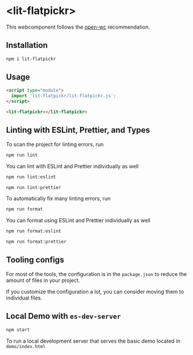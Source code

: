 # \<lit-flatpickr>

This webcomponent follows the [open-wc](https://github.com/open-wc/open-wc) recommendation.

## Installation
```bash
npm i lit-flatpickr
```

## Usage
```html
<script type="module">
  import 'lit-flatpickr/lit-flatpickr.js';
</script>

<lit-flatpickr></lit-flatpickr>
```

## Linting with ESLint, Prettier, and Types
To scan the project for linting errors, run
```bash
npm run lint
```

You can lint with ESLint and Prettier individually as well
```bash
npm run lint:eslint
```
```bash
npm run lint:prettier
```

To automatically fix many linting errors, run
```bash
npm run format
```

You can format using ESLint and Prettier individually as well
```bash
npm run format:eslint
```
```bash
npm run format:prettier
```


## Tooling configs

For most of the tools, the configuration is in the `package.json` to reduce the amount of files in your project.

If you customize the configuration a lot, you can consider moving them to individual files.

## Local Demo with `es-dev-server`
```bash
npm start
```
To run a local development server that serves the basic demo located in `demo/index.html`
